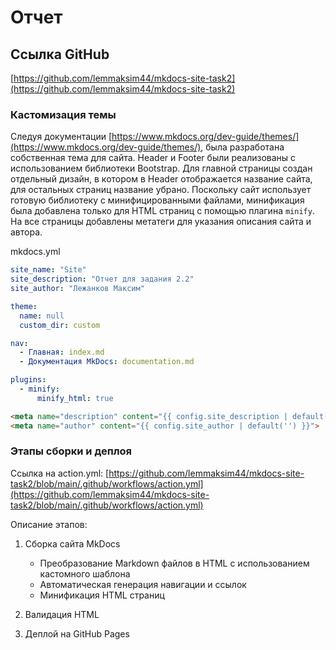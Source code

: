 # Отчет
## Ссылка GitHub

[https://github.com/lemmaksim44/mkdocs-site-task2](https://github.com/lemmaksim44/mkdocs-site-task2)  


### Кастомизация темы

Следуя документации [https://www.mkdocs.org/dev-guide/themes/](https://www.mkdocs.org/dev-guide/themes/), была разработана собственная тема для сайта.
Header и Footer были реализованы с использованием библиотеки Bootstrap. Для главной страницы создан отдельный дизайн, в котором в Header отображается название сайта, для остальных страниц название убрано.
Поскольку сайт использует готовую библиотеку с минифицированными файлами, минификация была добавлена только для HTML страниц с помощью плагина `minify`. На все страницы добавлены метатеги для указания описания сайта и автора.

mkdocs.yml
```yml
site_name: "Site"
site_description: "Отчет для задания 2.2"
site_author: "Лежанков Максим"

theme:
  name: null
  custom_dir: custom

nav:
  - Главная: index.md
  - Документация MkDocs: documentation.md

plugins:
  - minify:
      minify_html: true
```

```html
<meta name="description" content="{{ config.site_description | default('') }}">
<meta name="author" content="{{ config.site_author | default('') }}">
```

### Этапы сборки и деплоя

Ссылка на action.yml: [https://github.com/lemmaksim44/mkdocs-site-task2/blob/main/.github/workflows/action.yml](https://github.com/lemmaksim44/mkdocs-site-task2/blob/main/.github/workflows/action.yml)

Описание этапов:

1. Сборка сайта MkDocs
    - Преобразование Markdown файлов в HTML с использованием кастомного шаблона
    - Автоматическая генерация навигации и ссылок
    - Минификация HTML страниц

2. Валидация HTML

3. Деплой на GitHub Pages